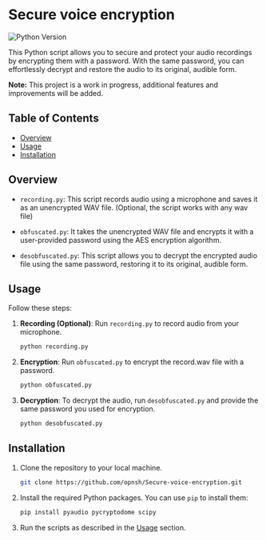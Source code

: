 # Secure voice encryption
![Python Version](https://img.shields.io/badge/Python-3.8%2B-brightgreen)

This Python script allows you to secure and protect your audio recordings by encrypting them with a password. With the same password, you can effortlessly decrypt and restore the audio to its original, audible form.

**Note:** This project is a work in progress, additional features and improvements will be added.

## Table of Contents

- [Overview](#overview)
- [Usage](#usage)
- [Installation](#installation)

## Overview

- `recording.py`: This script records audio using a microphone and saves it as an unencrypted WAV file. (Optional, the script works with any wav file)

- `obfuscated.py`: It takes the unencrypted WAV file and encrypts it with a user-provided password using the AES encryption algorithm.

- `desobfuscated.py`: This script allows you to decrypt the encrypted audio file using the same password, restoring it to its original, audible form.

## Usage

Follow these steps:

1. **Recording (Optional)**: Run `recording.py` to record audio from your microphone. 

   ```bash
   python recording.py
   ```

2. **Encryption**: Run `obfuscated.py` to encrypt the record.wav file with a password.

   ```bash
   python obfuscated.py
   ```

3. **Decryption**: To decrypt the audio, run `desobfuscated.py` and provide the same password you used for encryption.

   ```bash
   python desobfuscated.py
   ```

## Installation

1. Clone the repository to your local machine.

   ```bash
   git clone https://github.com/opnsh/Secure-voice-encryption.git
   ```

2. Install the required Python packages. You can use `pip` to install them:

   ```bash
   pip install pyaudio pycryptodome scipy
   ```

3. Run the scripts as described in the [Usage](#usage) section.
